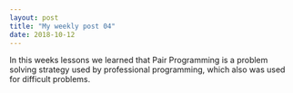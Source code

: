 ```yaml
---
layout: post
title: "My weekly post 04"
date: 2018-10-12
---
```



In this weeks lessons we learned that Pair Programming is a problem solving strategy used by professional programming, which also was used for difficult problems. 
